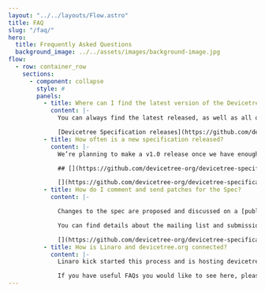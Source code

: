 ```yaml
---
layout: "../../layouts/Flow.astro"
title: FAQ
slug: "/faq/"
hero:
  title: Frequently Asked Questions
  background_image: ../../assets/images/background-image.jpg
flow:
  - row: container_row
    sections:
      - component: collapse
        style: #
        panels:
          - title: Where can I find the latest version of the Devicetree Specification?
            content: |-
              You can always find the latest released, as well as all older releases, in our GitHub repository:

              [Devicetree Specification releases](https://github.com/devicetree-org/devicetree-specification/releases)
          - title: How often is a new specification released?
            content: |-
              We’re planning to make a v1.0 release once we have enough contributions to make a major release.

              ## [](https://github.com/devicetree-org/devicetree-specification/blob/master/FAQ.md#governance)Governance

              [](https://github.com/devicetree-org/devicetree-specification/blob/master/FAQ.md#how-do-I-comment-and-send-patches-for-the-spec)
          - title: How do I comment and send patches for the Spec?
            content: |-

              Changes to the spec are proposed and discussed on a [public mailing list](http://vger.kernel.org/vger-lists.html#devicetree-spec) and the source document is hosted in the [Devicetree Specification](https://github.com/devicetree-org/devicetree-specification) project on GitHub.

              You can find details about the mailing list and submission process in the [Readme](https://github.com/devicetree-org/devicetree-specification/blob/master/README.md) file.

              [](https://github.com/devicetree-org/devicetree-specification/blob/master/FAQ.md#how-is-linaro-and-devicetreeorg-connected)
          - title: How is Linaro and devicetree.org connected?
            content: |-
              Linaro kick started this process and is hosting devicetree.org under its organisation.

              If you have useful FAQs you would like to see here, please contact us through the mailing list
---
```

